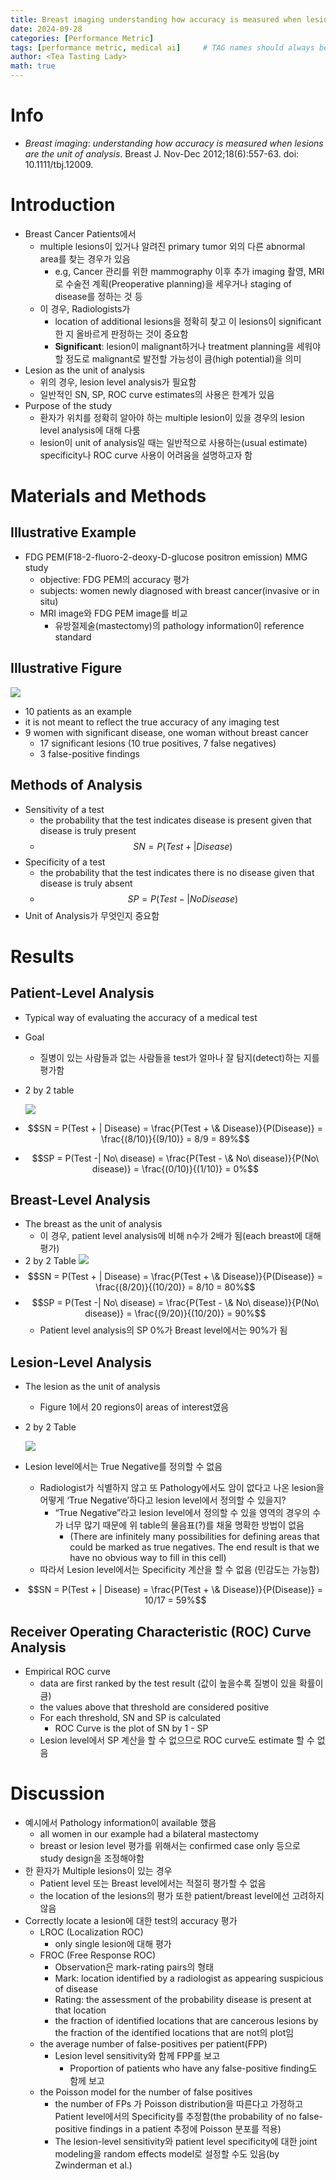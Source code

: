 ```yaml
---
title: Breast imaging understanding how accuracy is measured when lesions are the unit of analysis review
date: 2024-09-28
categories: [Performance Metric]
tags: [performance metric, medical ai]     # TAG names should always be lowercase
author: <Tea Tasting Lady>
math: true
---
```


# Info
- _Breast imaging_: _understanding how accuracy is measured when lesions are the_ _unit of analysis_. Breast J. Nov-Dec 2012;18(6):557-63. doi: 10.1111/tbj.12009.

# Introduction
- Breast Cancer Patients에서
    - multiple lesions이 있거나 알려진 primary tumor 외의 다른 abnormal area를 찾는 경우가 있음
        - e.g, Cancer 관리를 위한 mammography 이후 추가 imaging 촬영, MRI로 수술전 계획(Preoperative planning)을 세우거나 staging of disease를 정하는 것 등
    - 이 경우, Radiologists가
        - location of additional lesions을 정확히 찾고 이 lesions이 significant한 지 올바르게 판정하는 것이 중요함
        - **Significant**: lesion이 malignant하거나 treatment planning을 세워야 할 정도로 malignant로 발전할 가능성이 큼(high potential)을 의미
- Lesion as the unit of analysis
    - 위의 경우, lesion level analysis가 필요함
    - 일반적인 SN, SP, ROC curve estimates의 사용은 한계가 있음
- Purpose of the study
    - 환자가 위치를 정확히 알아야 하는 multiple lesion이 있을 경우의 lesion level analysis에 대해 다룸
    - lesion이 unit of analysis일 때는 일반적으로 사용하는(usual estimate) specificity나 ROC curve 사용이 어려움을 설명하고자 함

# Materials and Methods

## Illustrative Example
- FDG PEM(F18-2-fluoro-2-deoxy-D-glucose positron emission) MMG study
    - objective: FDG PEM의 accuracy 평가
    - subjects: women newly diagnosed with breast cancer(invasive or in situ)
    - MRI image와 FDG PEM image를 비교
        - 유방절제술(mastectomy)의 pathology information이 reference standard

## Illustrative Figure


![](/img/20240823215855.png)


- 10 patients as an example
- it is not meant to reflect the true accuracy of any imaging test
- 9 women with significant disease, one woman without breast cancer
    - 17 significant lesions (10 true positives, 7 false negatives)
    - 3 false-positive findings

## Methods of Analysis
- Sensitivity of a test
    - the probability that the test indicates disease is present given that disease is truly present
    - $$SN = P(Test + | Disease)$$
- Specificity of a test
    - the probability that the test indicates there is no disease given that disease is truly absent
    - $$SP = P(Test - | No Disease)$$
- Unit of Analysis가 무엇인지 중요함

# Results

## Patient-Level Analysis
- Typical way of evaluating the accuracy of a medical test
- Goal
    - 질병이 있는 사람들과 없는 사람들을 test가 얼마나 잘 탐지(detect)하는 지를 평가함
- 2 by 2 table


    ![](/img/20240823215918.png)


- $$SN = P(Test + | Disease) = \frac{P(Test + \& Disease)}{P(Disease)} = \frac{(8/10)}{(9/10)} = 8/9 = 89%$$
- $$SP = P(Test -| No\ disease) = \frac{P(Test - \& No\ disease)}{P(No\ disease)} = \frac{(0/10)}{(1/10)} = 0%$$

## Breast-Level Analysis
- The breast as the unit of analysis
    - 이 경우, patient level analysis에 비해 n수가 2배가 됨(each breast에 대해 평가)
- 2 by 2 Table
    ![](/img/20240823215931.png)
- $$SN = P(Test + | Disease) = \frac{P(Test + \& Disease)}{P(Disease)} = \frac{(8/20)}{(10/20)} = 8/10 = 80%$$
- $$SP = P(Test -| No\ disease) = \frac{P(Test - \& No\ disease)}{P(No\ disease)} = \frac{(9/20)}{(10/20)} = 90%$$
    - Patient level analysis의 SP 0%가 Breast level에서는 90%가 됨

## Lesion-Level Analysis
- The lesion as the unit of analysis
    - Figure 1에서 20 regions이 areas of interest였음
- 2 by 2 Table


    ![](/img/20240823215941.png)


- Lesion level에서는 True Negative를 정의할 수 없음
    - Radiologist가 식별하지 않고 또 Pathology에서도 암이 없다고 나온 lesion을 어떻게 ‘True Negative’하다고 lesion level에서 정의할 수 있을지?
        - “True Negative”라고 lesion level에서 정의할 수 있을 영역의 경우의 수가 너무 많기 때문에 위 table의 물음표(?)를 채울 명확한 방법이 없음
            - (There are infinitely many possibilities for defining areas that could be marked as true negatives. The end result is that we have no obvious way to fill in this cell)
    - 따라서 Lesion level에서는 Specificity 계산을 할 수 없음 (민감도는 가능함)
- $$SN = P(Test + | Disease) = \frac{P(Test + \& Disease)}{P(Disease)} = 10/17 = 59%$$

## Receiver Operating Characteristic (ROC) Curve Analysis
- Empirical ROC curve
    - data are first ranked by the test result (값이 높을수록 질병이 있을 확률이 큼)
    - the values above that threshold are considered positive
    - For each threshold, SN and SP is calculated
        - ROC Curve is the plot of SN by 1 - SP
    - Lesion level에서 SP 계산을 할 수 없으므로 ROC curve도 estimate 할 수 없음

# Discussion
- 예시에서 Pathology information이 available 했음
    - all women in our example had a bilateral mastectomy
    - breast or lesion level 평가를 위해서는 confirmed case only 등으로 study design을 조정해야함
- 한 환자가 Multiple lesions이 있는 경우
    - Patient level 또는 Breast level에서는 적절히 평가할 수 없음
    - the location of the lesions의 평가 또한 patient/breast level에선 고려하지 않음
- Correctly locate a lesion에 대한 test의 accuracy 평가
    - LROC (Localization ROC)
        - only single lesion에 대해 평가
    - FROC (Free Response ROC)
        - Observation은 mark-rating pairs의 형태
        - Mark: location identified by a radiologist as appearing suspicious of disease
        - Rating: the assessment of the probability disease is present at that location
        - the fraction of identified locations that are cancerous lesions by the fraction of the identified locations that are not의 plot임
    - the average number of false-positives per patient(FPP)
        - Lesion level sensitivity와 함께 FPP를 보고
            - Proportion of patients who have any false-positive finding도 함께 보고
    - the Poisson model for the number of false positives
        - the number of FPs 가 Poisson distribution을 따른다고 가정하고 Patient level에서의 Specificity를 추정함(the probability of no false-positive findings in a patient 추정에 Poisson 분포를 적용)
        - The lesion-level sensitivity와 patient level specificity에 대한 joint modeling을 random effects model로 설정할 수도 있음(by Zwinderman et al.)